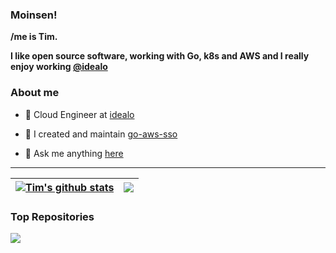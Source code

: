### Moinsen!

**/me is Tim.** 

**I like open source software, working with Go, k8s and AWS and I really enjoy working [@idealo](https://www.idealo.de)** 

### About me

- 💼 Cloud Engineer at [idealo](https://jobs.idealo.com)

- 🔨 I created and maintain [go-aws-sso](https://github.com/theurichde/go-aws-sso)

- 💬 Ask me anything [here](https://github.com/theurichde/theurichde/issues)


---

| <a href="https://github.com/theurichde"><img align="center" src="https://github-readme-stats.vercel.app/api?username=theurichde&show_icons=true&include_all_commits=true&theme=buefy&hide_border=true" alt="Tim's github stats" /></a> | <a href="https://github.com/theurichde/github-readme-stats"><img align="center" src="https://github-readme-stats.vercel.app/api/top-langs/?username=theurichde&layout=compact&theme=buefy&hide_border=true" /></a> |
| ------------- | ------------- |

### Top Repositories


<a href="https://github.com/theurichde/go-aws-sso">
  <img align="center" src="https://github-readme-stats.vercel.app/api/pin/?username=theurichde&repo=go-aws-sso&theme=buefy" />
</a>
